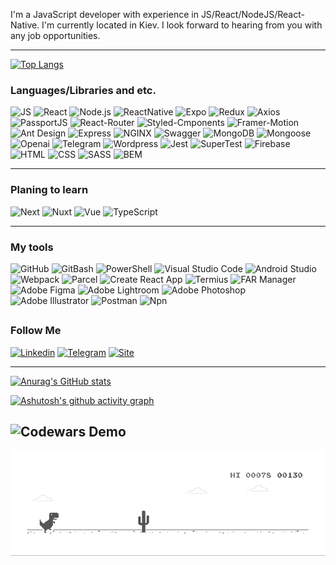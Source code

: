 <!-- ---
### Hi everyone, my name's Sergey👋
--- -->

I'm a JavaScript developer with experience in JS/React/NodeJS/React-Native. I'm currently located in Kiev. I look forward to hearing from you with any job opportunities.

---

[![Top Langs](https://github-readme-stats.vercel.app/api/top-langs/?username=Solod-S&layout=compact)](https://github.com/anuraghazra/github-readme-stats)

### Languages/Libraries and etc.

![JS](https://img.shields.io/badge/-JS-F6F8FA?style=for-the-badge&logo=javascript&logoColor=F3CF01)
![React](https://img.shields.io/badge/-react-F6F8FA?style=for-the-badge&logo=react&logoColor=0CD8EA)
![Node.js](https://img.shields.io/badge/-Node.js-F6F8FA?style=for-the-badge&logo=Node.js&logoColor=669C59)
![ReactNative](https://img.shields.io/badge/-ReactNative-F6F8FA?style=for-the-badge&logo=react&logoColor=0396DE)
![Expo](https://img.shields.io/badge/-Expo_CLI-F6F8FA?style=for-the-badge&logo=expo&logoColor=106DAD)
![Redux](https://img.shields.io/badge/-REDUX-F6F8FA?style=for-the-badge&logo=redux&logoColor=764EB0)
![Axios](https://img.shields.io/badge/-Axios-F6F8FA?style=for-the-badge&logo=axios&logoColor=5B25E7)
![PassportJS](https://img.shields.io/badge/-PassportJS-F6F8FA?style=for-the-badge&logo=passport&logoColor=34E27A)
![React-Router](https://img.shields.io/badge/-REACTROUTER-F6F8FA?style=for-the-badge&logo=reactrouter&logoColor=C5021A)
![Styled-Cmponents](https://img.shields.io/badge/-Styled_Components-F6F8FA?style=for-the-badge&logo=styled-components&logoColor=C5021A)
![Framer-Motion](https://img.shields.io/badge/-Frammer_Motion-F6F8FA?style=for-the-badge&logo=framer&logoColor=000000)
![Ant Design](https://img.shields.io/badge/-antdesign-F6F8FA?style=for-the-badge&logo=antdesign&logoColor=0170FE)
![Express](https://img.shields.io/badge/-Express-F6F8FA?style=for-the-badge&logo=express&logoColor=353535)
![NGINX](https://img.shields.io/badge/-NGINX-F6F8FA?style=for-the-badge&logo=nginx&logoColor=009639)
![Swagger](https://img.shields.io/badge/-Swagger-F6F8FA?style=for-the-badge&logo=swagger&logoColor=85EA2D)
![MongoDB](https://img.shields.io/badge/-MongoDB-F6F8FA?style=for-the-badge&logo=mongodb&logoColor=118D4D)
![Mongoose](https://img.shields.io/badge/-Mongoose-F6F8FA?style=for-the-badge&logo=mongoose&logoColor=8C0808)
![Openai](https://img.shields.io/badge/-OpenAI_API-F6F8FA?style=for-the-badge&logo=openai&logoColor=8C0808)
![Telegram](https://img.shields.io/badge/-Telegram_Bot_Api-F6F8FA?style=for-the-badge&logo=telegram&logoColor=26A5E4)
![Wordpress](https://img.shields.io/badge/-Wordpress_Rest_Api-F6F8FA?style=for-the-badge&logo=wordpress&logoColor=26A5E4)
![Jest](https://img.shields.io/badge/-Jest-F6F8FA?style=for-the-badge&logo=jest&logoColor=C5021A)
![SuperTest](https://img.shields.io/badge/-Super_Test-F6F8FA?style=for-the-badge&logo=testin&logoColor=669C59)
![Firebase](https://img.shields.io/badge/-Firebase-F6F8FA?style=for-the-badge&logo=firebase&logoColor=FFCD34)
![HTML](https://img.shields.io/badge/-HTML-F6F8FA?style=for-the-badge&logo=html5&logoColor=EB4C42)
![CSS](https://img.shields.io/badge/-CSS-F6F8FA?style=for-the-badge&logo=CSS3&logoColor=0068BA)
![SASS](https://img.shields.io/badge/-SASS-F6F8FA?style=for-the-badge&logo=SASS&logoColor=c66394)
![BEM](https://img.shields.io/badge/-BEM-F6F8FA?style=for-the-badge&logo=bem&logoColor=2E99D1)

---

### Planing to learn

![Next](https://img.shields.io/badge/-Nuxt-F6F8FA?style=for-the-badge&logo=nextdotjs&logoColor=343342)
![Nuxt](https://img.shields.io/badge/-Nuxt-F6F8FA?style=for-the-badge&logo=nuxtdotjs&logoColor=3EAF7C)
![Vue](https://img.shields.io/badge/-VUE-F6F8FA?style=for-the-badge&logo=vuedotjs&logoColor=3EAF7C)
![TypeScript](https://img.shields.io/badge/-TypeScript-F6F8FA?style=for-the-badge&logo=typescript&logoColor=0068BA)

---

### My tools

![GitHub](https://img.shields.io/badge/-GitHub-F6F8FA?style=for-the-badge&logo=github&logoColor=171A1F)
![GitBash](https://img.shields.io/badge/-GitBash-F6F8FA?style=for-the-badge&logo=gnubash&logoColor=171A1F)
![PowerShell](https://img.shields.io/badge/-powershell-F6F8FA?style=for-the-badge&logo=powershell&logoColor=171A1F)
![Visual Studio Code](https://img.shields.io/badge/-VsCode-F6F8FA?style=for-the-badge&logo=visualstudiocode&logoColor=289BEA)
![Android Studio](https://img.shields.io/badge/-androidstudio-F6F8FA?style=for-the-badge&logo=androidstudio&logoColor=3AD17D)
![Webpack](https://img.shields.io/badge/-Webpack-F6F8FA?style=for-the-badge&logo=webpack&logoColor=1B74BA)
![Parcel](https://img.shields.io/badge/-Parcel-F6F8FA?style=for-the-badge&logo=webpack&logoColor=E8C19C)
![Create React App](https://img.shields.io/badge/-createreactapp-F6F8FA?style=for-the-badge&logo=createreactapp&logoColor=63D1EE)
![Termius](https://img.shields.io/badge/-termius-F6F8FA?style=for-the-badge&logo=termius&logoColor=000000)
![FAR Manager](https://img.shields.io/badge/-far_manager-F6F8FA?style=for-the-badge&logo=files&logoColor=00007C)
![Adobe Figma](https://img.shields.io/badge/-Figma-F6F8FA?style=for-the-badge&logo=figma&logoColor=9D56F7)
![Adobe Lightroom](https://img.shields.io/badge/-Lightroom-F6F8FA?style=for-the-badge&logo=adobelightroom&logoColor=032126)
![Adobe Photoshop](https://img.shields.io/badge/-Photoshop-F6F8FA?style=for-the-badge&logo=adobephotoshop&logoColor=001C33)
![Adobe Illustrator](https://img.shields.io/badge/-Illustrator-F6F8FA?style=for-the-badge&logo=adobeillustrator&logoColor=F79500)
![Postman](https://img.shields.io/badge/-Postman-F6F8FA?style=for-the-badge&logo=postman&logoColor=FF6C37)
![Npn](https://img.shields.io/badge/-NPN-F6F8FA?style=for-the-badge&logo=npm&logoColor=171A1F)

## <!-- ![Trello](https://img.shields.io/badge/-Trello-F6F8FA?style=for-the-badge&logo=Trello&logoColor=007FC8) -->

### Follow Me

[![Linkedin](https://img.shields.io/badge/-LinkedIn-F6F8FA?style=for-the-badge&logo=LinkedIn&logoColor=0A63BC)](https://www.linkedin.com/in/serhii-solod-557991256/)
[![Telegram](https://img.shields.io/badge/-Telegram-F6F8FA?style=for-the-badge&logo=telegram&logoColor=4867AA)](https://t.me/sergey_nicol)
[![Site](https://img.shields.io/badge/-My_Site-F6F8FA?style=for-the-badge&logo=sitecore&logoColor=4867AA)](https://solod.netlify.app/)

---

[![Anurag's GitHub stats](https://github-readme-stats.vercel.app/api?username=Solod-S&count_private=true&show_icons=true&theme=default)](https://github.com/anuraghazra/github-readme-stats)

[![Ashutosh's github activity graph](https://activity-graph.herokuapp.com/graph?username=Solod-S&bg_color=fff&color=000&line=5698F0&point=000&hide_border=true)](https://github.com/ashutosh00710/github-readme-activity-graph)

## ![Codewars Demo](https://www.codewars.com/users/Solod-S/badges/large?theme=light)

<img
            src="./img/dino.gif"
            alt="dino"
        />

<!-- ![Header](https://github.com/Solod-S/Solod-S/blob/main/assets/full2.png) -->

<!--
### Hi there 👋
**Solod-S/Solod-S** is a ✨ _special_ ✨ repository because its `README.md` (this file) appears on your GitHub profile.

Here are some ideas to get you started:

- 🔭 I’m currently working on ...
- 🌱 I’m currently learning ...
- 👯 I’m looking to collaborate on ...
- 🤔 I’m looking for help with ...
- 💬 Ask me about ...
- 📫 How to reach me: ...
- 😄 Pronouns: ...
- ⚡ Fun fact: ...
-->

